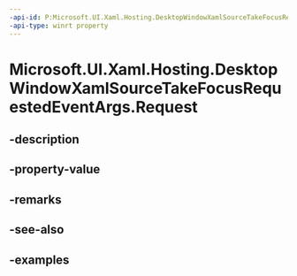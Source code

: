 ```yaml
---
-api-id: P:Microsoft.UI.Xaml.Hosting.DesktopWindowXamlSourceTakeFocusRequestedEventArgs.Request
-api-type: winrt property
---
```


# Microsoft.UI.Xaml.Hosting.DesktopWindowXamlSourceTakeFocusRequestedEventArgs.Request

<!--
public Microsoft.UI.Xaml.Hosting.XamlSourceFocusNavigationRequest Request { get; }
-->


## -description

## -property-value

## -remarks

## -see-also

## -examples


